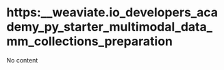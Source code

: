 # https:__weaviate.io_developers_academy_py_starter_multimodal_data_mm_collections_preparation
No content